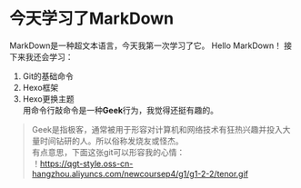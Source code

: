 # 今天学习了MarkDown
MarkDown是一种超文本语言，今天我第一次学习了它。
Hello MarkDown！
接下来我还会学习：
1. Git的基础命令
1. Hexo框架
1. Hexo更换主题  
用命令行敲命令是一种**Geek**行为，我觉得还挺有趣的。  
> Geek是指极客，通常被用于形容对计算机和网络技术有狂热兴趣并投入大量时间钻研的人。所以俗称发烧友或怪杰。  
有点意思，下面这张git可以形容我的心情：  
！https://qgt-style.oss-cn-hangzhou.aliyuncs.com/newcoursep4/g1/g1-2-2/tenor.gif

